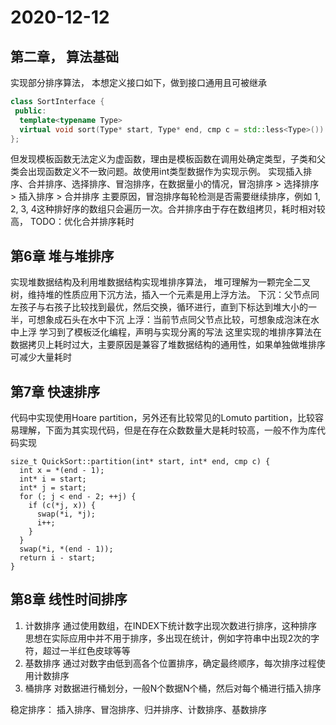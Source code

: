 # 2020-12-12

## 第二章， 算法基础

实现部分排序算法， 本想定义接口如下，做到接口通用且可被继承

```c++
class SortInterface {
 public:
  template<typename Type>
  virtual void sort(Type* start, Type* end, cmp c = std::less<Type>()) = 0;
};
```

但发现模板函数无法定义为虚函数，理由是模板函数在调用处确定类型，子类和父类会出现函数定义不一致问题。故使用int类型数据作为实现示例。
实现插入排序、合并排序、选择排序、冒泡排序，在数据量小的情况，冒泡排序 > 选择排序 > 插入排序 > 合并排序
主要原因，冒泡排序每轮检测是否需要继续排序，例如 1, 2, 3, 4这种排好序的数组只会遍历一次。合并排序由于存在数组拷贝，耗时相对较高，
TODO：优化合并排序耗时


## 第6章 堆与堆排序

实现堆数据结构及利用堆数据结构实现堆排序算法，
堆可理解为一颗完全二叉树，维持堆的性质应用下沉方法，插入一个元素是用上浮方法。
下沉：父节点同左孩子与右孩子比较找到最优，然后交换，循环进行，直到下标达到堆大小的一半，可想象成石头在水中下沉
上浮：当前节点同父节点比较，可想象成泡沫在水中上浮
学习到了模板泛化编程，声明与实现分离的写法
这里实现的堆排序算法在数据拷贝上耗时过大，主要原因是兼容了堆数据结构的通用性，如果单独做堆排序可减少大量耗时

## 第7章 快速排序

代码中实现使用Hoare partition，另外还有比较常见的Lomuto partition，比较容易理解，下面为其实现代码，但是在存在众数数量大是耗时较高，一般不作为库代码实现
```
size_t QuickSort::partition(int* start, int* end, cmp c) {
  int x = *(end - 1);
  int* i = start;
  int* j = start;
  for (; j < end - 2; ++j) {
    if (c(*j, x)) {
      swap(*i, *j);
      i++;
    }
  }
  swap(*i, *(end - 1));
  return i - start;
}
```

## 第8章 线性时间排序

1. 计数排序
通过使用数组，在INDEX下统计数字出现次数进行排序，这种排序思想在实际应用中并不用于排序，多出现在统计，例如字符串中出现2次的字符，超过一半红色皮球等等
2. 基数排序
通过对数字由低到高各个位置排序，确定最终顺序，每次排序过程使用计数排序
3. 桶排序
对数据进行桶划分，一般N个数据N个桶，然后对每个桶进行插入排序

稳定排序： 插入排序、冒泡排序、归并排序、计数排序、基数排序